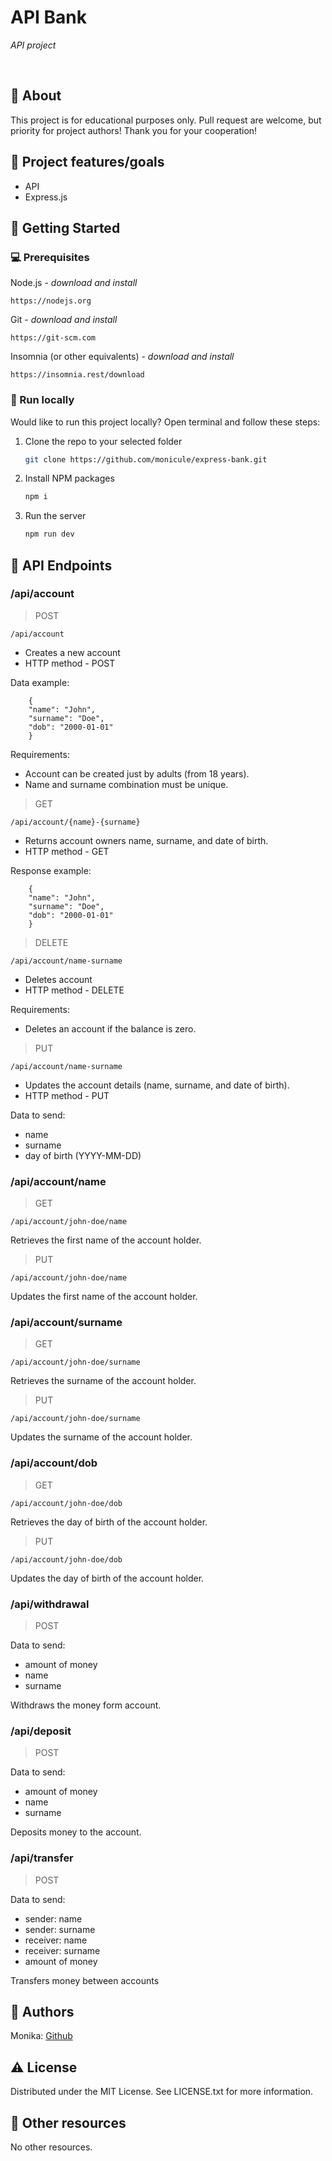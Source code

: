 # API Bank

_API project_

<br>

## 🌟 About

This project is for educational purposes only. Pull request are welcome, but priority for project authors! Thank you for your cooperation!

## 🎯 Project features/goals

-   API
-   Express.js

## 🧰 Getting Started

### 💻 Prerequisites

Node.js - _download and install_

```
https://nodejs.org
```

Git - _download and install_

```
https://git-scm.com
```

Insomnia (or other equivalents) - _download and install_

```
https://insomnia.rest/download
```

### 🏃 Run locally

Would like to run this project locally? Open terminal and follow these steps:

1. Clone the repo to your selected folder
    ```sh
    git clone https://github.com/monicule/express-bank.git
    ```
2. Install NPM packages
    ```sh
    npm i
    ```
3. Run the server
    ```sh
    npm run dev
    ```

## 📝 API Endpoints

### /api/account

> POST

```
/api/account
```

-   Creates a new account
-   HTTP method - POST

Data example:

```
    {
    "name": "John",
    "surname": "Doe",
    "dob": "2000-01-01"
    }
```

Requirements:

-   Account can be created just by adults (from 18 years).
-   Name and surname combination must be unique.

> GET

```
/api/account/{name}-{surname}
```

-   Returns account owners name, surname, and date of birth.
-   HTTP method - GET

Response example:

```
    {
    "name": "John",
    "surname": "Doe",
    "dob": "2000-01-01"
    }
```

> DELETE

```
/api/account/name-surname
```

-   Deletes account
-   HTTP method - DELETE

Requirements:

-   Deletes an account if the balance is zero.

> PUT

```
/api/account/name-surname
```

-   Updates the account details (name, surname, and date of birth).
-   HTTP method - PUT

Data to send:

-   name
-   surname
-   day of birth (YYYY-MM-DD)

### /api/account/name

> GET

```
/api/account/john-doe/name
```

Retrieves the first name of the account holder.

> PUT

```
/api/account/john-doe/name
```

Updates the first name of the account holder.

### /api/account/surname

> GET

```
/api/account/john-doe/surname
```

Retrieves the surname of the account holder.

> PUT

```
/api/account/john-doe/surname
```

Updates the surname of the account holder.

### /api/account/dob

> GET

```
/api/account/john-doe/dob
```

Retrieves the day of birth of the account holder.

> PUT

```
/api/account/john-doe/dob
```

Updates the day of birth of the account holder.

### /api/withdrawal

> POST

Data to send:

-   amount of money
-   name
-   surname

Withdraws the money form account.

### /api/deposit

> POST

Data to send:

-   amount of money
-   name
-   surname

Deposits money to the account.

### /api/transfer

> POST

Data to send:

-   sender: name
-   sender: surname
-   receiver: name
-   receiver: surname
-   amount of money

Transfers money between accounts

## 👀 Authors

Monika: [Github](https://github.com/monicule)

## ⚠️ License

Distributed under the MIT License. See LICENSE.txt for more information.

## 🔗 Other resources

No other resources.
